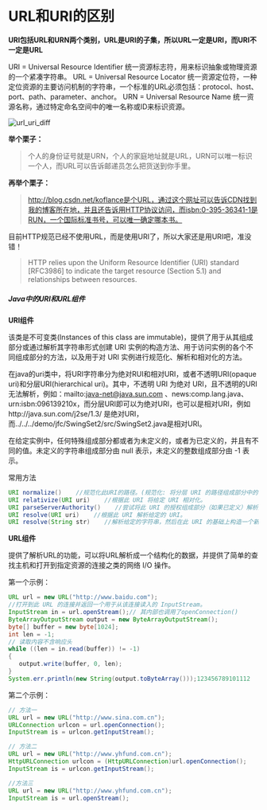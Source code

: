 # URL和URI的区别

**URI包括URL和URN两个类别，URL是URI的子集，所以URL一定是URI，而URI不一定是URL**

URI = Universal Resource Identifier 统一资源标志符，用来标识抽象或物理资源的一个紧凑字符串。
URL = Universal Resource Locator 统一资源定位符，一种定位资源的主要访问机制的字符串，一个标准的URL必须包括：protocol、host、port、path、parameter、anchor。
URN = Universal Resource Name 统一资源名称，通过特定命名空间中的唯一名称或ID来标识资源。

![url_uri_diff](https://images2015.cnblogs.com/blog/591228/201601/591228-20160116223301225-1866838315.png)

**举个栗子：**

> 个人的身份证号就是URN，个人的家庭地址就是URL，URN可以唯一标识一个人，而URL可以告诉邮递员怎么把货送到你手里。

**再举个栗子：**

> http://blog.csdn.net/koflance是个URL，通过这个网址可以告诉CDN找到我的博客所在地，并且还告诉用HTTP协议访问，而isbn:0-395-36341-1是RUN，一个国际标准书号，可以唯一确定哪本书。

目前HTTP规范已经不使用URL，而是使用URI了，所以大家还是用URI吧，准没错！

> HTTP relies upon the Uniform Resource Identifier (URI) standard
> [RFC3986] to indicate the target resource (Section 5.1) and
> relationships between resources.

##### Java中的URI和URL组件

**URI组件**

该类是不可变类(Instances of this class are immutable)，提供了用于从其组成部分或通过解析其字符串形式创建 URI 实例的构造方法、用于访问实例的各个不同组成部分的方法，以及用于对 URI 实例进行规范化、解析和相对化的方法。

在java的uri类中，将URI字符串分为绝对RUI和相对URI，或者不透明URI(opaque uri)和分层URI(hierarchical uri)。其中，不透明 URI 为绝对 URI，且不透明的URI无法解析，例如：mailto:java-net@java.sun.com 、news:comp.lang.java、urn:isbn:096139210x，而分层URI即可以为绝对URI，也可以是相对URI，例如http://java.sun.com/j2se/1.3/ 是绝对URI，而../../../demo/jfc/SwingSet2/src/SwingSet2.java是相对URI。



在给定实例中，任何特殊组成部分都或者为未定义的，或者为已定义的，并且有不同的值。未定义的字符串组成部分由 null 表示，未定义的整数组成部分由 -1 表示。

常用方法

```java
URI normalize()    //规范化此URI的路径。(规范化: 将分层 URI 的路径组成部分中的不必要的 "." 和 ".." 部分移除的过程。每个 "." 部分都将被移除。".." 部分也被移除，除非它前面有一个非 ".." 部分。规范化对不透明 URI 不产生任何效果。) 
URI relativize(URI uri)    //根据此 URI 将给定 URI 相对化。 
URI parseServerAuthority()    //尝试将此 URI 的授权组成部分（如果已定义）解析为用户信息、主机和端口组成部分。 
URI resolve(URI uri)    //根据此 URI 解析给定的 URI。 
URI resolve(String str)    //解析给定的字符串，然后在此 URI 的基础上构造一个新的 URI。 此方法与进行 resolve(URI.create(str)) 的作用相同。12345
```

**URL组件**

提供了解析URL的功能，可以将URL解析成一个结构化的数据，并提供了简单的查找主机和打开到指定资源的连接之类的网络 I/O 操作。

第一个示例：

```java
URL url = new URL("http://www.baidu.com");
//打开到此 URL 的连接并返回一个用于从该连接读入的 InputStream。
InputStream in = url.openStream();// 其内部也调用了openConnection()
ByteArrayOutputStream output = new ByteArrayOutputStream();
byte[] buffer = new byte[1024];
int len = -1;
// 读取内容不含响应头
while ((len = in.read(buffer)) != -1)
{
   output.write(buffer, 0, len);
}
System.err.println(new String(output.toByteArray()));123456789101112
```

第二个示例：

```java
// 方法一 
URL url = new URL("http://www.sina.com.cn");
URLConnection urlcon = url.openConnection();
InputStream is = urlcon.getInputStream();

// 方法二
URL url = new URL("http://www.yhfund.com.cn");
HttpURLConnection urlcon = (HttpURLConnection)url.openConnection();
InputStream is = urlcon.getInputStream();

//方法三
URL url = new URL("http://www.yhfund.com.cn");
InputStream is = url.openStream();
```